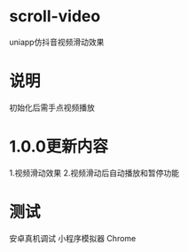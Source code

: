 # scroll-video
uniapp仿抖音视频滑动效果
# 说明
初始化后需手点视频播放
# 1.0.0更新内容
1.视频滑动效果
2.视频滑动后自动播放和暂停功能
# 测试
安卓真机调试 小程序模拟器 Chrome
